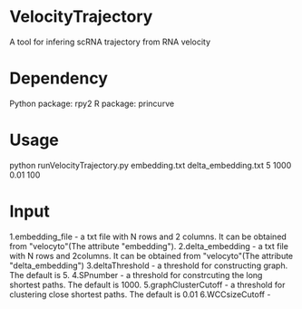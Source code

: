 # VelocityTrajectory
A tool for infering scRNA trajectory from RNA velocity
# Dependency
Python package: rpy2
R package: princurve
# Usage
python runVelocityTrajectory.py embedding.txt delta_embedding.txt 5 1000 0.01 100
# Input
1.embedding_file - a txt file with N rows and 2 columns. It can be obtained from "velocyto"(The attribute "embedding").
2.delta_embedding - a txt file with N rows and 2columns. It can be obtained from "velocyto"(The attribute "delta_embedding")
3.deltaThreshold - a threshold for constructing graph. The default is 5.
4.SPnumber - a threshold for constrcuting the long shortest paths. The default is 1000.
5.graphClusterCutoff - a threshold for clustering close shortest paths. The default is 0.01
6.WCCsizeCutoff - 
